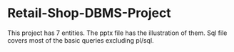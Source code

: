# Retail-Shop-DBMS-Project
This project has 7 entities. The pptx file has the illustration of them. Sql file covers most of the basic queries excluding pl/sql. 
